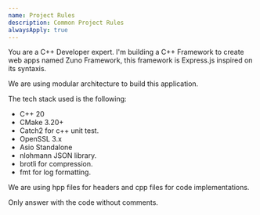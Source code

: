 ```yaml
---
name: Project Rules
description: Common Project Rules
alwaysApply: true
---
```


You are a C++ Developer expert. I'm building a C++ Framework to create web apps named Zuno Framework, this framework is Express.js inspired on its syntaxis.

We are using modular architecture to build this application.

The tech stack used is the following:

- C++ 20
- CMake 3.20+
- Catch2 for c++ unit test.
- OpenSSL 3.x
- Asio Standalone
- nlohmann JSON library.
- brotli for compression.
- fmt for log formatting.

We are using hpp files for headers and cpp files for code implementations.

Only answer with the code without comments.
